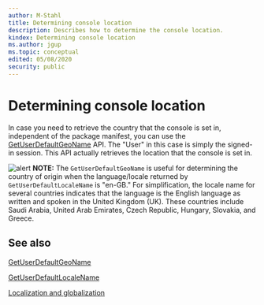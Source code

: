 ```yaml
---
author: M-Stahl
title: Determining console location
description: Describes how to determine the console location.
kindex: Determining console location
ms.author: jgup
ms.topic: conceptual
edited: 05/08/2020
security: public
---
```


# Determining console location

In case you need to retrieve the country that the console is set in, independent of the package manifest, 
you can use the 
[GetUserDefaultGeoName](/windows/win32/api/winnls/nf-winnls-getuserdefaultgeoname) 
API. The "User" in this case is simply the signed-in session. This API actually retrieves the location 
that the console is set in. 

![alert](../../../../../resources/gamecore/images/en-us/common/note.gif) **NOTE:** The `GetUserDefaultGeoName` is useful for determining the country of origin 
when the language/locale returned by `GetUserDefaultLocaleName` is "en-GB." For simplification, the locale 
name for several countries indicates that the language is the English language as written and spoken in the United Kingdom (UK). These countries include Saudi Arabia, 
United Arab Emirates, Czech Republic, Hungary, Slovakia, and Greece.

## See also

[GetUserDefaultGeoName](/windows/win32/api/winnls/nf-winnls-getuserdefaultgeoname)  

[GetUserDefaultLocaleName](/windows/win32/api/winnls/nf-winnls-getuserdefaultlocalename)  

[Localization and globalization](localization_overview.md)